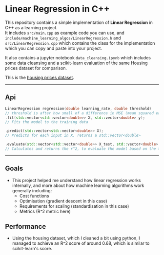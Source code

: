 # Linear Regression in C++

This repository contains a simple implementation of **Linear Regression** in C++ as a learning project.  
It includes `src/main.cpp` as example code you can use, and `include/machine_learning_algos/LinearRegression.h` and `src/LinearRegression.cpp` which contains the class for the implementation which you can copy and paste into your project.

It also contains a jupyter notebook `data_cleansing.ipynb` which includes some data cleansing and a scikit-learn evaluation of the same Housing prices dataset for comparison.

This is the [housing prices dataset](https://www.kaggle.com/datasets/ashydv/housing-dataset).

---

## Api

```cpp
LinearRegression regression(double learning_rate, double threshold)
// threshold is after how small of a difference in MSE (mean squared error) should the program stop.
.fit(std::vector<std::vector<double>> X, std::vector<double> y);
// Fits the model to the training data

.predict(std::vector<std::vector<double>> X);
// Predicts for each input in X, returns a std::vector<double>

.evaluate(std::vector<std::vector<double>> X_test, std::vector<double> y_test);
// Calculates and returns the r^2, to evaluate the model based on the test data provided
```
---

## Goals
 - This project helped me understand how linear regression works internally, and more about how machine learning algorithms work generally including:
    - Cost functions
    - Optimisation (gradient descent in this case)
    - Requirements for scaling (standardisation in this case)
    - Metrics (R^2 metric here)

## Performance
 - Using the housing dataset, which I cleaned a bit using python, I managed to achieve an R^2 score of around 0.68, which is similar to scikit-learn's score.
